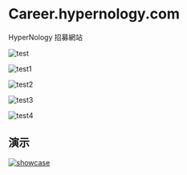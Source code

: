 # Career.hypernology.com
HyperNology 招募網站

![test](https://i.gyazo.com/8935820cc43b18773911b896640da1d1.jpg)

![test1](https://i.gyazo.com/686ab2856fcf69ece365813267e1a85b.png)

![test2](https://i.gyazo.com/1fa4c63bf80f8acd3e344338fd848a03.png)

![test3](https://i.gyazo.com/d34c1db426805b6a18f38156e9638cde.png)

![test4](https://gyazo.com/08403d958e7acc027242b4d32ff01cfc.gif)

## 演示

[![showcase](https://img.youtube.com/vi/y2dt9ceu4aw/0.jpg)](https://youtu.be/y2dt9ceu4aw)


